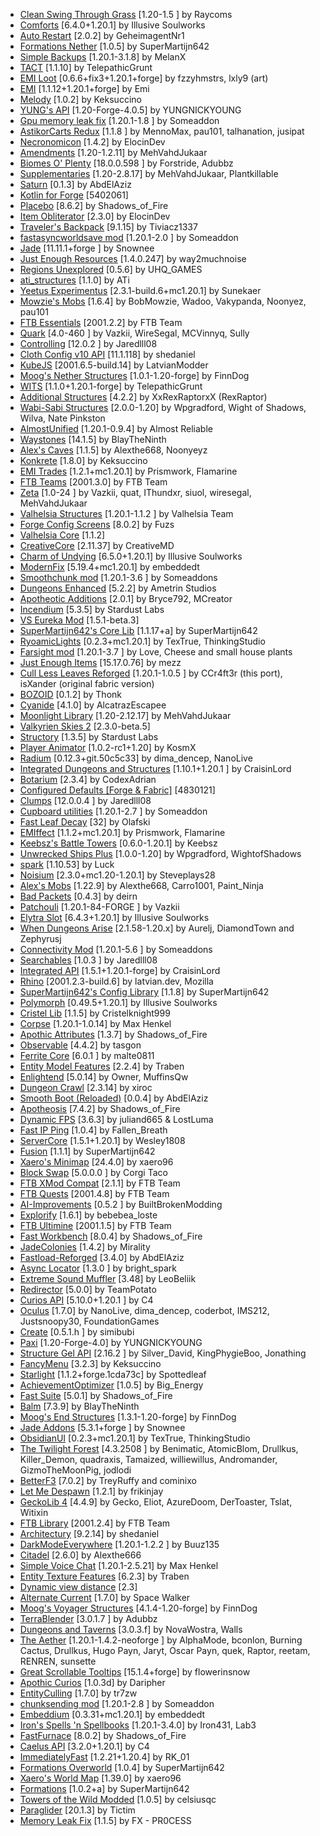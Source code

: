 - [Clean Swing Through Grass](https://www.curseforge.com/projects/915308) [1.20-1.5
] by Raycoms
- [Comforts](https://www.curseforge.com/projects/276951) [6.4.0+1.20.1] by Illusive Soulworks
- [Auto Restart](https://www.curseforge.com/projects/389711) [2.0.2] by GeheimagentNr1
- [Formations Nether](https://www.curseforge.com/projects/918840) [1.0.5] by SuperMartijn642
- [Simple Backups](https://www.curseforge.com/projects/583228) [1.20.1-3.1.8] by MelanX
- [TACT](https://www.curseforge.com/projects/926263) [1.1.10] by TelepathicGrunt
- [EMI Loot](https://www.curseforge.com/projects/681783) [0.6.6+fix3+1.20.1+forge] by fzzyhmstrs, lxly9 (art)
- [EMI](https://www.curseforge.com/projects/580555) [1.1.12+1.20.1+forge] by Emi
- [Melody](https://www.curseforge.com/projects/938643) [1.0.2] by Keksuccino
- [YUNG's API](https://www.curseforge.com/projects/421850) [1.20-Forge-4.0.5] by YUNGNICKYOUNG
- [Gpu memory leak fix](https://www.curseforge.com/projects/882495) [1.20.1-1.8
] by Someaddon
- [AstikorCarts Redux](https://www.curseforge.com/projects/916493) [1.1.8
] by MennoMax, pau101, talhanation, jusipat
- [Necronomicon](https://www.curseforge.com/projects/586157) [1.4.2] by ElocinDev
- [Amendments](https://www.curseforge.com/projects/896746) [1.20-1.2.11] by MehVahdJukaar
- [Biomes O' Plenty](https://www.curseforge.com/projects/220318) [18.0.0.598
] by Forstride, Adubbz
- [Supplementaries](https://www.curseforge.com/projects/412082) [1.20-2.8.17] by MehVahdJukaar, Plantkillable
- [Saturn](https://www.curseforge.com/projects/670986) [0.1.3] by AbdElAziz
- [Kotlin for Forge](https://www.curseforge.com/projects/351264) [5402061]
- [Placebo](https://www.curseforge.com/projects/283644) [8.6.2] by Shadows_of_Fire
- [Item Obliterator](https://www.curseforge.com/projects/835861) [2.3.0] by ElocinDev
- [Traveler's Backpack](https://www.curseforge.com/projects/321117) [9.1.15] by Tiviacz1337
- [fastasyncworldsave mod](https://www.curseforge.com/projects/951499) [1.20.1-2.0
] by Someaddon
- [Jade](https://www.curseforge.com/projects/324717) [11.11.1+forge
] by Snownee
- [Just Enough Resources](https://www.curseforge.com/projects/240630) [1.4.0.247] by way2muchnoise
- [Regions Unexplored](https://www.curseforge.com/projects/659110) [0.5.6] by UHQ_GAMES
- [ati_structures](https://www.curseforge.com/projects/964608) [1.1.0] by ATi
- [Yeetus Experimentus](https://www.curseforge.com/projects/635427) [2.3.1-build.6+mc1.20.1] by Sunekaer
- [Mowzie's Mobs](https://www.curseforge.com/projects/250498) [1.6.4] by BobMowzie, Wadoo, Vakypanda, Noonyez, pau101
- [FTB Essentials](https://www.curseforge.com/projects/410811) [2001.2.2] by FTB Team
- [Quark](https://www.curseforge.com/projects/243121) [4.0-460
] by Vazkii, WireSegal, MCVinnyq, Sully
- [Controlling](https://www.curseforge.com/projects/250398) [12.0.2
] by Jaredlll08
- [Cloth Config v10 API](https://www.curseforge.com/projects/348521) [11.1.118] by shedaniel
- [KubeJS](https://www.curseforge.com/projects/238086) [2001.6.5-build.14] by LatvianModder
- [Moog's Nether Structures](https://www.curseforge.com/projects/967466) [1.0.1-1.20-forge] by FinnDog
- [WITS](https://www.curseforge.com/projects/909375) [1.1.0+1.20.1-forge] by TelepathicGrunt
- [Additional Structures](https://www.curseforge.com/projects/297680) [4.2.2] by XxRexRaptorxX (RexRaptor)
- [Wabi-Sabi Structures](https://modrinth.com/mod/Vr3O6THr) [2.0.0-1.20] by Wpgradford, Wight of Shadows, Wilva, Nate Pinkston
- [AlmostUnified](https://www.curseforge.com/projects/633823) [1.20.1-0.9.4] by Almost Reliable
- [Waystones](https://www.curseforge.com/projects/245755) [14.1.5] by BlayTheNinth
- [Alex's Caves](https://www.curseforge.com/projects/924854) [1.1.5] by Alexthe668, Noonyeyz
- [Konkrete](https://www.curseforge.com/projects/410295) [1.8.0] by Keksuccino
- [EMI Trades](https://www.curseforge.com/projects/735523) [1.2.1+mc1.20.1] by Prismwork, Flamarine
- [FTB Teams](https://www.curseforge.com/projects/404468) [2001.3.0] by FTB Team
- [Zeta](https://www.curseforge.com/projects/968868) [1.0-24
] by Vazkii, quat, IThundxr, siuol, wiresegal, MehVahdJukaar
- [Valhelsia Structures](https://www.curseforge.com/projects/347488) [1.20.1-1.1.2
] by Valhelsia Team
- [Forge Config Screens](https://www.curseforge.com/projects/544048) [8.0.2] by Fuzs
- [Valhelsia Core](https://www.curseforge.com/projects/416935) [1.1.2]
- [CreativeCore](https://www.curseforge.com/projects/257814) [2.11.37] by CreativeMD
- [Charm of Undying](https://www.curseforge.com/projects/316873) [6.5.0+1.20.1] by Illusive Soulworks
- [ModernFix](https://www.curseforge.com/projects/790626) [5.19.4+mc1.20.1] by embeddedt
- [Smoothchunk mod](https://www.curseforge.com/projects/582327) [1.20.1-3.6
] by Someaddons
- [Dungeons Enhanced](https://www.curseforge.com/projects/480715) [5.2.2] by Ametrin Studios
- [Apotheotic Additions](https://www.curseforge.com/projects/924640) [2.0.1] by Bryce792, MCreator
- [Incendium](https://www.curseforge.com/projects/591388) [5.3.5] by Stardust Labs
- [VS Eureka Mod](https://www.curseforge.com/projects/654384) [1.5.1-beta.3]
- [SuperMartijn642's Core Lib](https://www.curseforge.com/projects/454372) [1.1.17+a] by SuperMartijn642
- [RyoamicLights](https://www.curseforge.com/projects/913587) [0.2.3+mc1.20.1] by TexTrue, ThinkingStudio
- [Farsight mod](https://www.curseforge.com/projects/495693) [1.20.1-3.7
] by Love, Cheese and small house plants
- [Just Enough Items](https://www.curseforge.com/projects/238222) [15.17.0.76] by mezz
- [Cull Less Leaves Reforged](https://www.curseforge.com/projects/840788) [1.20.1-1.0.5
] by CCr4ft3r (this port), isXander (original fabric version)
- [BOZOID](https://www.curseforge.com/projects/885449) [0.1.2] by Thonk
- [Cyanide](https://www.curseforge.com/projects/541676) [4.1.0] by AlcatrazEscapee
- [Moonlight Library](https://www.curseforge.com/projects/499980) [1.20-2.12.17] by MehVahdJukaar
- [Valkyrien Skies 2](https://www.curseforge.com/projects/258371) [2.3.0-beta.5]
- [Structory](https://www.curseforge.com/projects/636540) [1.3.5] by Stardust Labs
- [Player Animator](https://www.curseforge.com/projects/658587) [1.0.2-rc1+1.20] by KosmX
- [Radium](https://www.curseforge.com/projects/570017) [0.12.3+git.50c5c33] by dima_dencep, NanoLive
- [Integrated Dungeons and Structures](https://www.curseforge.com/projects/605375) [1.10.1+1.20.1
] by CraisinLord
- [Botarium](https://www.curseforge.com/projects/704113) [2.3.4] by CodexAdrian
- [Configured Defaults [Forge & Fabric]](https://www.curseforge.com/projects/930131) [4830121]
- [Clumps](https://www.curseforge.com/projects/256717) [12.0.0.4
] by Jaredlll08
- [Cupboard utilities](https://www.curseforge.com/projects/326652) [1.20.1-2.7
] by Someaddon
- [Fast Leaf Decay](https://www.curseforge.com/projects/230976) [32] by Olafski
- [EMIffect](https://www.curseforge.com/projects/735528) [1.1.2+mc1.20.1] by Prismwork, Flamarine
- [Keebsz's Battle Towers](https://www.curseforge.com/projects/655693) [0.6.0-1.20.1] by Keebsz
- [Unwrecked Ships Plus](https://modrinth.com/mod/ae8EZLiC) [1.0.0-1.20] by Wpgradford, WightofShadows
- [spark](https://www.curseforge.com/projects/361579) [1.10.53] by Luck
- [Noisium](https://www.curseforge.com/projects/930207) [2.3.0+mc1.20-1.20.1] by Steveplays28
- [Alex's Mobs](https://www.curseforge.com/projects/426558) [1.22.9] by Alexthe668, Carro1001, Paint_Ninja
- [Bad Packets](https://www.curseforge.com/projects/615134) [0.4.3] by deirn
- [Patchouli](https://www.curseforge.com/projects/306770) [1.20.1-84-FORGE
] by Vazkii
- [Elytra Slot](https://www.curseforge.com/projects/317716) [6.4.3+1.20.1] by Illusive Soulworks
- [When Dungeons Arise](https://www.curseforge.com/projects/442508) [2.1.58-1.20.x] by Aurelj, DiamondTown and Zephyrusj
- [Connectivity Mod](https://www.curseforge.com/projects/470193) [1.20.1-5.6
] by Someaddons
- [Searchables](https://www.curseforge.com/projects/858542) [1.0.3
] by Jaredlll08
- [Integrated API](https://www.curseforge.com/projects/817709) [1.5.1+1.20.1-forge] by CraisinLord
- [Rhino](https://www.curseforge.com/projects/416294) [2001.2.3-build.6] by latvian.dev, Mozilla
- [SuperMartijn642's Config Library](https://www.curseforge.com/projects/438332) [1.1.8] by SuperMartijn642
- [Polymorph](https://www.curseforge.com/projects/388800) [0.49.5+1.20.1] by Illusive Soulworks
- [Cristel Lib](https://www.curseforge.com/projects/856996) [1.1.5] by Cristelknight999
- [Corpse](https://www.curseforge.com/projects/316582) [1.20.1-1.0.14] by Max Henkel
- [Apothic Attributes](https://www.curseforge.com/projects/898963) [1.3.7] by Shadows_of_Fire
- [Observable](https://www.curseforge.com/projects/509575) [4.4.2] by tasgon
- [Ferrite Core](https://www.curseforge.com/projects/429235) [6.0.1
] by malte0811
- [Entity Model Features](https://www.curseforge.com/projects/844662) [2.2.4] by Traben
- [Enlightend](https://www.curseforge.com/projects/502786) [5.0.14] by Owner, MuffinsQw
- [Dungeon Crawl](https://www.curseforge.com/projects/324973) [2.3.14] by xiroc
- [Smooth Boot (Reloaded)](https://www.curseforge.com/projects/633412) [0.0.4] by AbdElAziz
- [Apotheosis](https://www.curseforge.com/projects/313970) [7.4.2] by Shadows_of_Fire
- [Dynamic FPS](https://www.curseforge.com/projects/335493) [3.6.3] by juliand665 & LostLuma
- [Fast IP Ping](https://www.curseforge.com/projects/904356) [1.0.4] by Fallen_Breath
- [ServerCore](https://www.curseforge.com/projects/550579) [1.5.1+1.20.1] by Wesley1808
- [Fusion](https://www.curseforge.com/projects/854949) [1.1.1] by SuperMartijn642
- [Xaero's Minimap](https://www.curseforge.com/projects/263420) [24.4.0] by xaero96
- [Block Swap](https://www.curseforge.com/projects/468893) [5.0.0.0
] by Corgi Taco
- [FTB XMod Compat](https://www.curseforge.com/projects/889915) [2.1.1] by FTB Team
- [FTB Quests](https://www.curseforge.com/projects/289412) [2001.4.8] by FTB Team
- [AI-Improvements](https://www.curseforge.com/projects/233019) [0.5.2
] by BuiltBrokenModding
- [Explorify](https://www.curseforge.com/projects/698309) [1.6.1] by bebebea_loste
- [FTB Ultimine](https://www.curseforge.com/projects/386134) [2001.1.5] by FTB Team
- [Fast Workbench](https://www.curseforge.com/projects/288885) [8.0.4] by Shadows_of_Fire
- [JadeColonies](https://www.curseforge.com/projects/882310) [1.4.2] by Mirality
- [Fastload-Reforged](https://www.curseforge.com/projects/630620) [3.4.0] by AbdElAziz
- [Async Locator](https://www.curseforge.com/projects/625069) [1.3.0
] by bright_spark
- [Extreme Sound Muffler](https://www.curseforge.com/projects/363363) [3.48] by LeoBeliik
- [Redirector](https://www.curseforge.com/projects/877289) [5.0.0] by TeamPotato
- [Curios API](https://www.curseforge.com/projects/309927) [5.10.0+1.20.1
] by C4
- [Oculus](https://www.curseforge.com/projects/581495) [1.7.0] by NanoLive, dima_dencep, coderbot, IMS212, Justsnoopy30, FoundationGames
- [Create](https://www.curseforge.com/projects/328085) [0.5.1.h
] by simibubi
- [Paxi](https://www.curseforge.com/projects/515708) [1.20-Forge-4.0] by YUNGNICKYOUNG
- [Structure Gel API](https://www.curseforge.com/projects/378802) [2.16.2
] by Silver_David, KingPhygieBoo, Jonathing
- [FancyMenu](https://www.curseforge.com/projects/367706) [3.2.3] by Keksuccino
- [Starlight](https://www.curseforge.com/projects/526854) [1.1.2+forge.1cda73c] by Spottedleaf
- [AchievementOptimizer](https://www.curseforge.com/projects/912788) [1.0.5] by Big_Energy
- [Fast Suite](https://www.curseforge.com/projects/475117) [5.0.1] by Shadows_of_Fire
- [Balm](https://www.curseforge.com/projects/531761) [7.3.9] by BlayTheNinth
- [Moog's End Structures](https://www.curseforge.com/projects/892382) [1.3.1-1.20-forge] by FinnDog
- [Jade Addons](https://www.curseforge.com/projects/583345) [5.3.1+forge
] by Snownee
- [ObsidianUI](https://www.curseforge.com/projects/684718) [0.2.3+mc1.20.1] by TexTrue, ThinkingStudio
- [The Twilight Forest](https://www.curseforge.com/projects/227639) [4.3.2508
] by Benimatic, AtomicBlom, Drullkus, Killer_Demon, quadraxis, Tamaized, williewillus, Andromander, GizmoTheMoonPig, jodlodi
- [BetterF3](https://www.curseforge.com/projects/401648) [7.0.2] by TreyRuffy and cominixo
- [Let Me Despawn](https://www.curseforge.com/projects/663477) [1.2.1] by frikinjay
- [GeckoLib 4](https://www.curseforge.com/projects/388172) [4.4.9] by Gecko, Eliot, AzureDoom, DerToaster, Tslat, Witixin
- [FTB Library](https://www.curseforge.com/projects/404465) [2001.2.4] by FTB Team
- [Architectury](https://www.curseforge.com/projects/419699) [9.2.14] by shedaniel
- [DarkModeEverywhere](https://www.curseforge.com/projects/574123) [1.20.1-1.2.2
] by Buuz135
- [Citadel](https://www.curseforge.com/projects/331936) [2.6.0] by Alexthe666
- [Simple Voice Chat](https://www.curseforge.com/projects/416089) [1.20.1-2.5.21] by Max Henkel
- [Entity Texture Features](https://www.curseforge.com/projects/568563) [6.2.3] by Traben
- [Dynamic view distance](https://www.curseforge.com/projects/366140) [2.3]
- [Alternate Current](https://www.curseforge.com/projects/548115) [1.7.0] by Space Walker
- [Moog's Voyager Structures](https://www.curseforge.com/projects/656977) [4.1.4-1.20-forge] by FinnDog
- [TerraBlender](https://www.curseforge.com/projects/563928) [3.0.1.7
] by Adubbz
- [Dungeons and Taverns](https://www.curseforge.com/projects/853794) [3.0.3.f] by NovaWostra, Walls
- [The Aether](https://www.curseforge.com/projects/255308) [1.20.1-1.4.2-neoforge
] by AlphaMode, bconlon, Burning Cactus, Drullkus, Hugo Payn, Jaryt, Oscar Payn, quek, Raptor, reetam, RENREN, sunsette
- [Great Scrollable Tooltips](https://www.curseforge.com/projects/982671) [15.1.4+forge] by flowerinsnow
- [Apothic Curios](https://www.curseforge.com/projects/950712) [1.0.3d] by Daripher
- [EntityCulling](https://modrinth.com/mod/entityculling) [1.7.0] by tr7zw
- [chunksending mod](https://www.curseforge.com/projects/831663) [1.20.1-2.8
] by Someaddon
- [Embeddium](https://www.curseforge.com/projects/908741) [0.3.31+mc1.20.1] by embeddedt
- [Iron's Spells 'n Spellbooks](https://www.curseforge.com/projects/855414) [1.20.1-3.4.0] by Iron431, Lab3
- [FastFurnace](https://www.curseforge.com/projects/299540) [8.0.2] by Shadows_of_Fire
- [Caelus API](https://www.curseforge.com/projects/308989) [3.2.0+1.20.1] by C4
- [ImmediatelyFast](https://www.curseforge.com/projects/686911) [1.2.21+1.20.4] by RK_01
- [Formations Overworld](https://www.curseforge.com/projects/915324) [1.0.4] by SuperMartijn642
- [Xaero's World Map](https://www.curseforge.com/projects/317780) [1.39.0] by xaero96
- [Formations](https://www.curseforge.com/projects/915115) [1.0.2+a] by SuperMartijn642
- [Towers of the Wild Modded](https://modrinth.com/mod/54eqfZSC) [1.0.5] by celsiusqc
- [Paraglider](https://www.curseforge.com/projects/289240) [20.1.3] by Tictim
- [Memory Leak Fix](https://modrinth.com/mod/NRjRiSSD) [1.1.5] by FX - PR0CESS